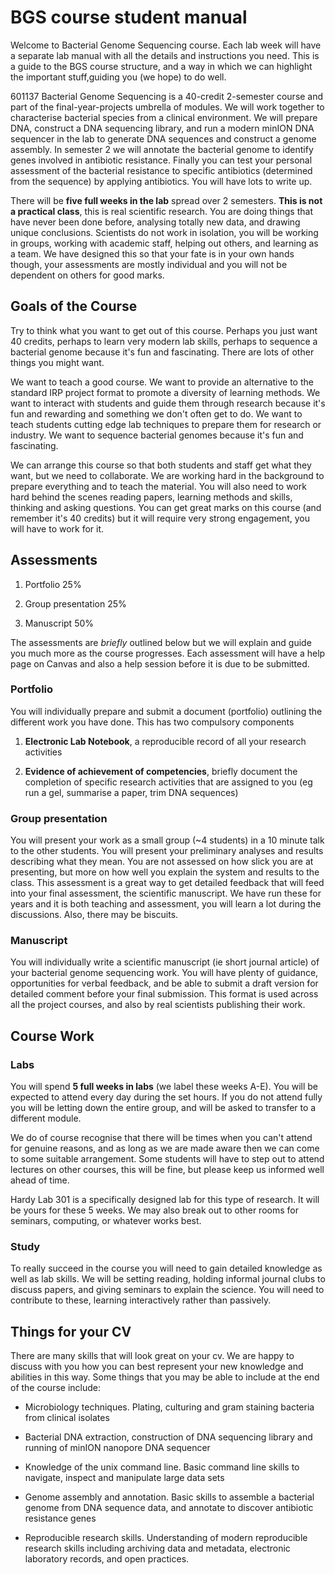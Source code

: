# BGS course student manual

Welcome to Bacterial Genome Sequencing course. Each lab week will have a separate lab manual with all the details and instructions you need. This is a guide to the BGS course structure, and a way in which we can highlight the important stuff,guiding you (we hope) to do well.

601137 Bacterial Genome Sequencing is a 40-credit 2-semester course and
part of the final-year-projects umbrella of modules. We will work
together to characterise bacterial species from a clinical environment.
We will prepare DNA, construct a DNA sequencing library, and run a
modern minION DNA sequencer in the lab to generate DNA sequences and
construct a genome assembly. In semester 2 we will annotate the
bacterial genome to identify genes involved in antibiotic resistance.
Finally you can test your personal assessment of the bacterial
resistance to specific antibiotics (determined from the sequence) by
applying antibiotics. You will have lots to write up.

There will be **five full weeks in the lab** spread over 2 semesters.
**This is not a practical class**, this is real scientific research. You
are doing things that have never been done before, analysing totally new
data, and drawing unique conclusions. Scientists do not work in
isolation, you will be working in groups, working with academic staff,
helping out others, and learning as a team. We have designed this so
that your fate is in your own hands though, your assessments are mostly
individual and you will not be dependent on others for good marks.

## Goals of the Course

Try to think what you want to get out of this course. Perhaps you just
want 40 credits, perhaps to learn very modern lab skills, perhaps to
sequence a bacterial genome because it's fun and fascinating. There are
lots of other things you might want.

We want to teach a good course. We want to provide an alternative to the
standard IRP project format to promote a diversity of learning methods.
We want to interact with students and guide them through research
because it's fun and rewarding and something we don't often get to do.
We want to teach students cutting edge lab techniques to prepare them
for research or industry. We want to sequence bacterial genomes because
it's fun and fascinating.

We can arrange this course so that both students and staff get what they
want, but we need to collaborate. We are working hard in the background
to prepare everything and to teach the material. You will also need to
work hard behind the scenes reading papers, learning methods and skills,
thinking and asking questions. You can get great marks on this course
(and remember it's 40 credits) but it will require very strong
engagement, you will have to work for it.

## Assessments

1. Portfolio 25%

2. Group presentation 25%

3. Manuscript 50%

The assessments are *briefly* outlined below but we will explain and
guide you much more as the course progresses. Each assessment will have
a help page on Canvas and also a help session before it is due to be
submitted.

### Portfolio

You will individually prepare and submit a document (portfolio)
outlining the different work you have done. This has two compulsory
components

1. **Electronic Lab Notebook**, a reproducible record of all your research activities

2. **Evidence of achievement of competencies**, briefly document the completion of specific research activities that are assigned to you (eg run a gel, summarise a paper, trim DNA sequences)

### Group presentation

You will present your work as a small group (~4 students) in a 10
minute talk to the other students. You will present your preliminary
analyses and results describing what they mean. You are not assessed on
how slick you are at presenting, but more on how well you explain the
system and results to the class. This assessment is a great way to get
detailed feedback that will feed into your final assessment, the
scientific manuscript. We have run these for years and it is both
teaching and assessment, you will learn a lot during the discussions.
Also, there may be biscuits.

### Manuscript

You will individually write a scientific manuscript (ie short journal
article) of your bacterial genome sequencing work. You will have plenty
of guidance, opportunities for verbal feedback, and be able to submit a
draft version for detailed comment before your final submission. This
format is used across all the project courses, and also by real
scientists publishing their work.

## Course Work

### Labs

You will spend **5 full weeks in labs** (we label these weeks A-E). You will be expected to attend every day during the set hours. If you do not attend fully you will be letting down the entire group, and will be asked to transfer to a different module.

We do of course recognise that there will be times when you can't attend
for genuine reasons, and as long as we are made aware then we can come
to some suitable arrangement. Some students will have to step out to
attend lectures on other courses, this will be fine, but please keep us
informed well ahead of time.

Hardy Lab 301 is a specifically designed lab for this type of research.
It will be yours for these 5 weeks. We may also break out to other rooms
for seminars, computing, or whatever works best.

### Study

To really succeed in the course you will need to gain detailed knowledge
as well as lab skills. We will be setting reading, holding informal
journal clubs to discuss papers, and giving seminars to explain the
science. You will need to contribute to these, learning interactively
rather than passively.

## Things for your CV

There are many skills that will look great on your cv. We are happy to
discuss with you how you can best represent your new knowledge and
abilities in this way. Some things that you may be able to include at
the end of the course include:

- Microbiology techniques. Plating, culturing and gram staining bacteria from clinical isolates

- Bacterial DNA extraction, construction of DNA sequencing library and running of minION nanopore DNA sequencer

- Knowledge of the unix command line. Basic command line skills to navigate, inspect and manipulate large data sets

- Genome assembly and annotation. Basic skills to assemble a bacterial genome from DNA sequence data, and annotate to discover antibiotic resistance genes

- Reproducible research skills. Understanding of modern reproducible research skills including archiving data and metadata, electronic laboratory records, and open practices.
